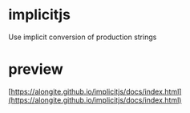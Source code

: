 # implicitjs

Use implicit conversion of production strings

# preview
[https://alongite.github.io/implicitjs/docs/index.html](https://alongite.github.io/implicitjs/docs/index.html)
